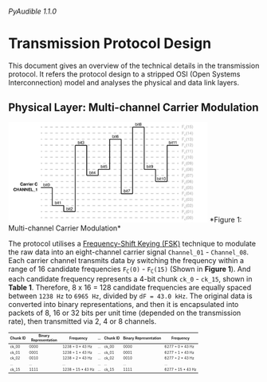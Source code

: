 ###### PyAudible 1.1.0
# Transmission Protocol Design
This document gives an overview of the technical details in the transmission protocol. It refers the protocol design to a stripped OSI (Open Systems Interconnection) model and analyses the physical and data link layers.  

## Physical Layer: Multi-channel Carrier Modulation

<img src="https://github.com/jasper-zheng/PyAudible/blob/main/documents/Graphics/multi-channel_carrier.png?raw=true" width="400">
*Figure 1: Multi-channel Carrier Modulation*

The protocol utilises a [Frequency-Shift Keying (FSK)](https://en.wikipedia.org/wiki/Frequency-shift_keying) technique to modulate the raw data into an eight-channel carrier signal `Channel_01` - `Channel_08`. Each carrier channel transmits data by switching the frequency within a range of 16 candidate frequencies <code>F<sub>C</sub>(0)</code> - <code>F<sub>C</sub>(15)</code> (Shown in **Figure 1**). And each candidate frequency represents a 4-bit chunk `ck_0` - `ck_15`, shown in **Table 1**. Therefore, 8 x 16 = 128 candidate frequencies are equally spaced between `1238 Hz` to `6965 Hz`, divided by `dF = 43.0 kHz`. The original data is converted into binary representations, and then it is encapsulated into packets of 8, 16 or 32 bits per unit time (depended on the transmission rate), then transmitted via 2, 4 or 8 channels.
<table style="font-size:7px">
    <thead>
        <tr>
            <th>Chunk ID</th>
            <th width="60">Binary Representation</th>
            <th>Frequency</th>
            <th>...</th>
            <th>Chunk ID</th>
            <th>Binary Representation</th>
            <th>Frequency</th>
        </tr>
    </thead>
    <tbody>
        <tr>
            <td>ck_00</td>
            <td>0000</td>
            <td>1238 + 0 * 43 Hz</td>
            <td>...</td>
            <td>ck_00</td>
            <td>0000</td>
            <td>6277 + 0 * 43 Hz</td>
        </tr>
        <tr>
            <td>ck_01</td>
            <td>0001</td>
            <td>1238 + 1 * 43 Hz</td>
            <td>...</td>
            <td>ck_01</td>
            <td>0001</td>
            <td>6277 + 1 * 43 Hz</td>
        </tr>
        <tr>
            <td>ck_02</td>
            <td>0010</td>
            <td>1238 + 2 * 43 Hz</td>
            <td>...</td>
            <td>ck_02</td>
            <td>0010</td>
            <td>6277 + 2 * 43 Hz</td>
        </tr>
        <tr>
            <td>...</td>
            <td>...</td>
            <td>...</td>
            <td>...</td>
            <td>...</td>
            <td>...</td>
            <td>...</td>
        </tr>
        <tr>
            <td>ck_15</td>
            <td>1111</td>
            <td>1238 + 15 * 43 Hz</td>
            <td>...</td>
            <td>ck_15</td>
            <td>1111</td>
            <td>6277 + 15 * 43 Hz</td>
        </tr>
    </tbody>
</table>  
